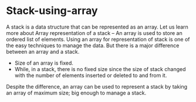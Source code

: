 # Stack-using-array
A stack is a data structure that can be represented as an array. Let us learn more about Array representation of a stack –
An array is used to store an ordered list of elements. Using an array for representation of stack is one of the easy techniques to manage the data. But there is a major difference between an array and a stack.
* Size of an array is fixed.
* While, in a stack, there is no fixed size since the size of stack changed with the number of elements inserted or deleted to and from it.

Despite the difference, an array can be used to represent a stack by taking an array of maximum size; big enough to manage a stack.
